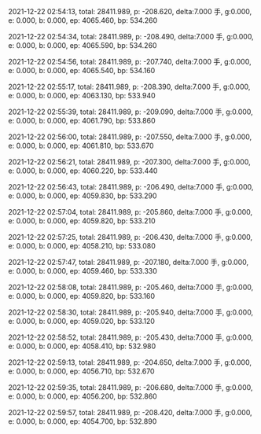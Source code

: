 2021-12-22 02:54:13, total: 28411.989, p: -208.620, delta:7.000 手, g:0.000, e: 0.000, b: 0.000, ep: 4065.460, bp: 534.260

2021-12-22 02:54:34, total: 28411.989, p: -208.490, delta:7.000 手, g:0.000, e: 0.000, b: 0.000, ep: 4065.590, bp: 534.260

2021-12-22 02:54:56, total: 28411.989, p: -207.740, delta:7.000 手, g:0.000, e: 0.000, b: 0.000, ep: 4065.540, bp: 534.160

2021-12-22 02:55:17, total: 28411.989, p: -208.390, delta:7.000 手, g:0.000, e: 0.000, b: 0.000, ep: 4063.130, bp: 533.940

2021-12-22 02:55:39, total: 28411.989, p: -209.090, delta:7.000 手, g:0.000, e: 0.000, b: 0.000, ep: 4061.790, bp: 533.860

2021-12-22 02:56:00, total: 28411.989, p: -207.550, delta:7.000 手, g:0.000, e: 0.000, b: 0.000, ep: 4061.810, bp: 533.670

2021-12-22 02:56:21, total: 28411.989, p: -207.300, delta:7.000 手, g:0.000, e: 0.000, b: 0.000, ep: 4060.220, bp: 533.440

2021-12-22 02:56:43, total: 28411.989, p: -206.490, delta:7.000 手, g:0.000, e: 0.000, b: 0.000, ep: 4059.830, bp: 533.290

2021-12-22 02:57:04, total: 28411.989, p: -205.860, delta:7.000 手, g:0.000, e: 0.000, b: 0.000, ep: 4059.820, bp: 533.210

2021-12-22 02:57:25, total: 28411.989, p: -206.430, delta:7.000 手, g:0.000, e: 0.000, b: 0.000, ep: 4058.210, bp: 533.080

2021-12-22 02:57:47, total: 28411.989, p: -207.180, delta:7.000 手, g:0.000, e: 0.000, b: 0.000, ep: 4059.460, bp: 533.330

2021-12-22 02:58:08, total: 28411.989, p: -205.460, delta:7.000 手, g:0.000, e: 0.000, b: 0.000, ep: 4059.820, bp: 533.160

2021-12-22 02:58:30, total: 28411.989, p: -205.940, delta:7.000 手, g:0.000, e: 0.000, b: 0.000, ep: 4059.020, bp: 533.120

2021-12-22 02:58:52, total: 28411.989, p: -205.430, delta:7.000 手, g:0.000, e: 0.000, b: 0.000, ep: 4058.410, bp: 532.980

2021-12-22 02:59:13, total: 28411.989, p: -204.650, delta:7.000 手, g:0.000, e: 0.000, b: 0.000, ep: 4056.710, bp: 532.670

2021-12-22 02:59:35, total: 28411.989, p: -206.680, delta:7.000 手, g:0.000, e: 0.000, b: 0.000, ep: 4056.200, bp: 532.860

2021-12-22 02:59:57, total: 28411.989, p: -208.420, delta:7.000 手, g:0.000, e: 0.000, b: 0.000, ep: 4054.700, bp: 532.890